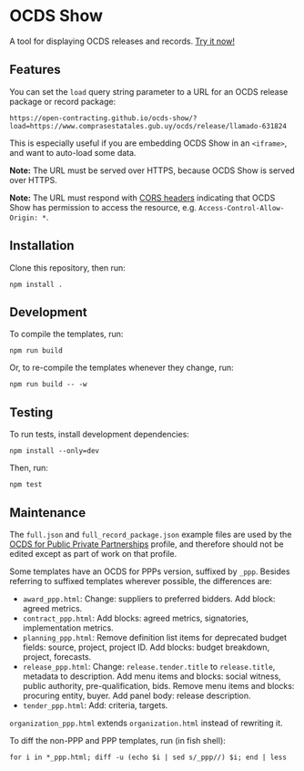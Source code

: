 # OCDS Show

A tool for displaying OCDS releases and records. [Try it now!](https://open-contracting.github.io/ocds-show/)

## Features

You can set the `load` query string parameter to a URL for an OCDS release package or record package:

    https://open-contracting.github.io/ocds-show/?load=https://www.comprasestatales.gub.uy/ocds/release/llamado-631824

This is especially useful if you are embedding OCDS Show in an `<iframe>`, and want to auto-load some data.

**Note:** The URL must be served over HTTPS, because OCDS Show is served over HTTPS.

**Note:** The URL must respond with [CORS headers](https://developer.mozilla.org/en-US/docs/Web/HTTP/CORS) indicating that OCDS Show has permission to access the resource, e.g. `Access-Control-Allow-Origin: *`.

## Installation

Clone this repository, then run:

    npm install .

## Development

To compile the templates, run:

    npm run build

Or, to re-compile the templates whenever they change, run:

    npm run build -- -w

## Testing

To run tests, install development dependencies:

    npm install --only=dev

Then, run:

    npm test

## Maintenance

The `full.json` and `full_record_package.json` example files are used by the [OCDS for Public Private Partnerships](https://github.com/open-contracting-extensions/public-private-partnerships) profile, and therefore should not be edited except as part of work on that profile.

Some templates have an OCDS for PPPs version, suffixed by `_ppp`. Besides referring to suffixed templates wherever possible, the differences are:

* `award_ppp.html`: Change: suppliers to preferred bidders. Add block: agreed metrics.
* `contract_ppp.html`: Add blocks: agreed metrics, signatories, implementation metrics.
* `planning_ppp.html`: Remove definition list items for deprecated budget fields: source, project, project ID. Add blocks: budget breakdown, project, forecasts.
* `release_ppp.html`: Change: `release.tender.title` to `release.title`, metadata to description. Add menu items and blocks: social witness, public authority, pre-qualification, bids. Remove menu items and blocks: procuring entity, buyer. Add panel body: release description.
* `tender_ppp.html`: Add: criteria, targets.

`organization_ppp.html` extends `organization.html` instead of rewriting it.

To diff the non-PPP and PPP templates, run (in fish shell):

    for i in *_ppp.html; diff -u (echo $i | sed s/_ppp//) $i; end | less
